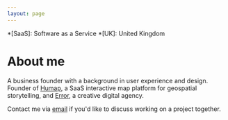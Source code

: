 ```yaml
---
layout: page
---
```

*[SaaS]: Software as a Service
*[UK]: United Kingdom

# About me

A business founder with a background in user experience and design. Founder of [Humap](https://humap.me), a SaaS interactive map platform for geospatial storytelling, and [Error](https://www.error.agency), a creative digital agency.

Contact me via [email](mailto:&#109;&#97;&#114;&#116;&#105;&#110;&#64;&#99;&#104;&#97;&#112;&#109;&#97;&#110;&#102;&#114;&#111;&#109;&#109;&#46;&#99;&#111;&#109;) if you'd like to discuss working on a project together.
